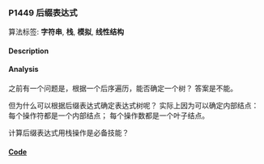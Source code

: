 ### P1449 后缀表达式

算法标签: **字符串**, **栈**, **模拟**, **线性结构**


#### Description

#### Analysis

之前有一个问题是，根据一个后序遍历，能否确定一个树？ 答案是不能。

但为什么可以根据后缀表达式确定表达式树呢？ 实际上因为可以确定内部结点： 每个操作符都是一个内部结点； 每个操作数都是一个叶子结点。

计算后缀表达式用栈操作是必备技能？

#### [Code](../cpp/p1449.cpp) 

